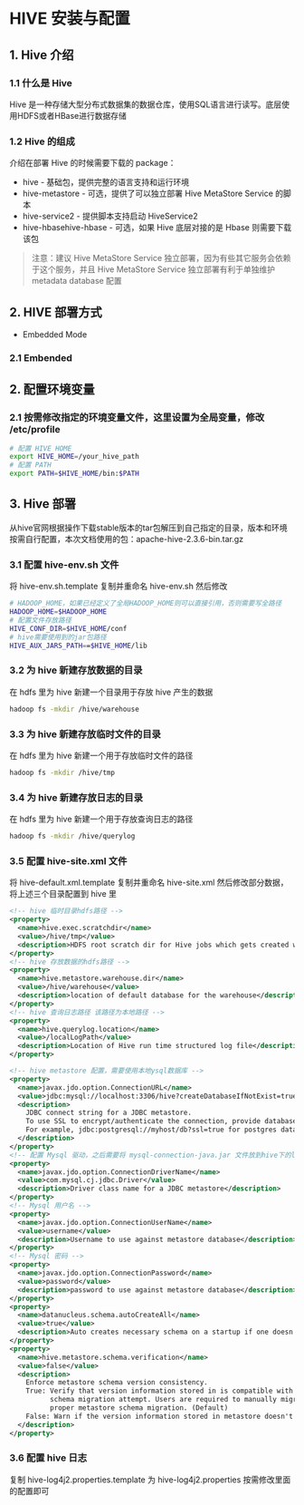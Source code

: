 # HIVE 安装与配置

## 1. Hive 介绍

### 1.1 什么是 Hive

Hive 是一种存储大型分布式数据集的数据仓库，使用SQL语言进行读写。底层使用HDFS或者HBase进行数据存储

### 1.2 Hive 的组成

介绍在部署 Hive 的时候需要下载的 package：

- hive - 基础包，提供完整的语言支持和运行环境
- hive-metastore - 可选，提供了可以独立部署 Hive MetaStore Service 的脚本
- hive-service2 - 提供脚本支持启动 HiveService2
- hive-hbasehive-hbase - 可选，如果 Hive 底层对接的是 Hbase 则需要下载该包

> 注意：建议 Hive MetaStore Service 独立部署，因为有些其它服务会依赖于这个服务，并且 Hive MetaStore Service 独立部署有利于单独维护 metadata database 配置

## 2. HIVE 部署方式

- Embedded Mode

### 2.1 Embended

## 2. 配置环境变量

### 2.1 按需修改指定的环境变量文件，这里设置为全局变量，修改 /etc/profile

``` bash
# 配置 HIVE HOME
export HIVE_HOME=/your_hive_path
# 配置 PATH
export PATH=$HIVE_HOME/bin:$PATH
```

## 3. Hive 部署

从hive官网根据操作下载stable版本的tar包解压到自己指定的目录，版本和环境按需自行配置，本次文档使用的包：apache-hive-2.3.6-bin.tar.gz

### 3.1 配置 hive-env.sh 文件

将 hive-env.sh.template 复制并重命名 hive-env.sh 然后修改

``` bash
# HADOOP_HOME，如果已经定义了全局HADOOP_HOME则可以直接引用，否则需要写全路径
HADOOP_HOME=$HADOOP_HOME
# 配置文件存放路径
HIVE_CONF_DIR=$HIVE_HOME/conf
# hive需要使用到的jar包路径
HIVE_AUX_JARS_PATH==$HIVE_HOME/lib
```

### 3.2 为 hive 新建存放数据的目录

在 hdfs 里为 hive 新建一个目录用于存放 hive 产生的数据

``` bash
hadoop fs -mkdir /hive/warehouse
```

### 3.3 为 hive 新建存放临时文件的目录

在 hdfs 里为 hive 新建一个用于存放临时文件的路径


``` bash
hadoop fs -mkdir /hive/tmp
```

### 3.4 为 hive 新建存放日志的目录

在 hdfs 里为 hive 新建一个用于存放查询日志的路径

``` bash
hadoop fs -mkdir /hive/querylog
```

### 3.5 配置 hive-site.xml 文件

将 hive-default.xml.template 复制并重命名 hive-site.xml 然后修改部分数据，将上述三个目录配置到 hive 里

``` xml
<!-- hive 临时目录hdfs路径 -->
<property>
  <name>hive.exec.scratchdir</name>
  <value>/hive/tmp</value>
  <description>HDFS root scratch dir for Hive jobs which gets created with write all (733) permission. For each connecting user, an HDFS scratch dir: ${hive.exec.scratchdir}/&lt;username&gt; is created, with ${hive.scratch.dir.permission}.</description>
</property>
<!-- hive 存放数据的hdfs路径 -->
<property>
  <name>hive.metastore.warehouse.dir</name>
  <value>/hive/warehouse</value>
  <description>location of default database for the warehouse</description>
</property>
<!-- hive 查询日志路径 该路径为本地路径 -->
<property>
  <name>hive.querylog.location</name>
  <value>/localLogPath</value>
  <description>Location of Hive run time structured log file</description>
</property>

<!-- hive metastore 配置，需要使用本地ysql数据库 -->
<property>
  <name>javax.jdo.option.ConnectionURL</name>
  <value>jdbc:mysql://localhost:3306/hive?createDatabaseIfNotExist=true</value>
  <description>
    JDBC connect string for a JDBC metastore.
    To use SSL to encrypt/authenticate the connection, provide database-specific SSL flag in the connection URL.
    For example, jdbc:postgresql://myhost/db?ssl=true for postgres database.
  </description>
</property>
<!-- 配置 Mysql 驱动，之后需要将 mysql-connection-java.jar 文件放到hive下的lib目录中，确保hive可以找到 jdbc 驱动com.mysql.jdbc.Driver 和 com.mysql.cj.jdbc.Driver 是一个效果，但是使用前者会收到一个警告，具体信息请直接看警告内容 -->
<property>
  <name>javax.jdo.option.ConnectionDriverName</name>
  <value>com.mysql.cj.jdbc.Driver</value>
  <description>Driver class name for a JDBC metastore</description>
</property>
<!-- Mysql 用户名 -->
<property>
  <name>javax.jdo.option.ConnectionUserName</name>
  <value>username</value>
  <description>Username to use against metastore database</description>
</property>
<!-- Mysql 密码 -->
<property>
  <name>javax.jdo.option.ConnectionPassword</name>
  <value>password</value>
  <description>password to use against metastore database</description>
</property>
<property>
  <name>datanucleus.schema.autoCreateAll</name>
  <value>true</value>
  <description>Auto creates necessary schema on a startup if one doesn't exist. Set this to false, after creating it once.To enable auto create also set hive.metastore.schema.verification=false. Auto creation is not recommended for production use cases, run schematool command instead.</description>
</property>
<property>
  <name>hive.metastore.schema.verification</name>
  <value>false</value>
  <description>
    Enforce metastore schema version consistency.
    True: Verify that version information stored in is compatible with one from Hive jars.  Also disable automatic
          schema migration attempt. Users are required to manually migrate schema after Hive upgrade which ensures
          proper metastore schema migration. (Default)
    False: Warn if the version information stored in metastore doesn't match with one from in Hive jars.
  </description>
</property>
```

### 3.6 配置 hive 日志

复制 hive-log4j2.properties.template 为 hive-log4j2.properties 按需修改里面的配置即可

